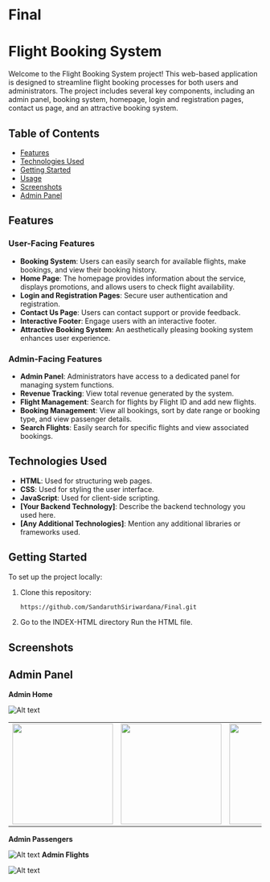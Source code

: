 # Final

# Flight Booking System

Welcome to the Flight Booking System project! This web-based application is designed to streamline flight booking processes for both users and administrators. The project includes several key components, including an admin panel, booking system, homepage, login and registration pages, contact us page, and an attractive booking system.

## Table of Contents

- [Features](#features)
- [Technologies Used](#technologies-used)
- [Getting Started](#getting-started)
- [Usage](#usage)
- [Screenshots](#screenshots)
- [Admin Panel](#admin-panel)

## Features

### User-Facing Features

- **Booking System**: Users can easily search for available flights, make bookings, and view their booking history.
- **Home Page**: The homepage provides information about the service, displays promotions, and allows users to check flight availability.
- **Login and Registration Pages**: Secure user authentication and registration.
- **Contact Us Page**: Users can contact support or provide feedback.
- **Interactive Footer**: Engage users with an interactive footer.
- **Attractive Booking System**: An aesthetically pleasing booking system enhances user experience.

### Admin-Facing Features

- **Admin Panel**: Administrators have access to a dedicated panel for managing system functions.
- **Revenue Tracking**: View total revenue generated by the system.
- **Flight Management**: Search for flights by Flight ID and add new flights.
- **Booking Management**: View all bookings, sort by date range or booking type, and view passenger details.
- **Search Flights**: Easily search for specific flights and view associated bookings.

## Technologies Used

- **HTML**: Used for structuring web pages.
- **CSS**: Used for styling the user interface.
- **JavaScript**: Used for client-side scripting.
- **[Your Backend Technology]**: Describe the backend technology you used here.
- **[Any Additional Technologies]**: Mention any additional libraries or frameworks used.

## Getting Started

To set up the project locally:

1. Clone this repository:

   ```bash
   https://github.com/SandaruthSiriwardana/Final.git
   ```
2. Go to the INDEX-HTML directory Run the HTML file.

## Screenshots

## Admin Panel

**Admin Home**

![Alt text](https://github.com/SandaruthSiriwardana/Final/blob/03ba5e346817b7dced22c52971653fe1cff88938/Screenshots/a0.png)

<table>
  <tr>
     <td align="center"><img src="https://github.com/SandaruthSiriwardana/Final/blob/ea12000801f330d9afd4717d22cd2b170ee9815f/Screenshots/a1.png" width="200"></td>
    <td align="center"><img src="https://github.com/SandaruthSiriwardana/Final/blob/ea12000801f330d9afd4717d22cd2b170ee9815f/Screenshots/a2.png" width="200"></td>
    <td align="center"><img src="https://github.com/SandaruthSiriwardana/Final/blob/ea12000801f330d9afd4717d22cd2b170ee9815f/Screenshots/a3.png" width="200"></td>
    <td align="center"><img src="https://github.com/SandaruthSiriwardana/Final/blob/1243b92384efe16d75ece11d24d2514febd08d76/Screenshots/a4.png" width="200"></td>
  </tr>
</table>

**Admin Passengers**

![Alt text](https://github.com/SandaruthSiriwardana/Final/blob/1243b92384efe16d75ece11d24d2514febd08d76/Screenshots/a5.png)
**Admin Flights**

![Alt text](https://github.com/SandaruthSiriwardana/Final/blob/1243b92384efe16d75ece11d24d2514febd08d76/Screenshots/a6.png)




   
